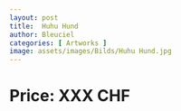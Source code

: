 ```yaml
---
layout: post
title:  Huhu Hund
author: Bleuciel
categories: [ Artworks ]
image: assets/images/Bilds/Huhu Hund.jpg
---
```

# Price: XXX CHF
